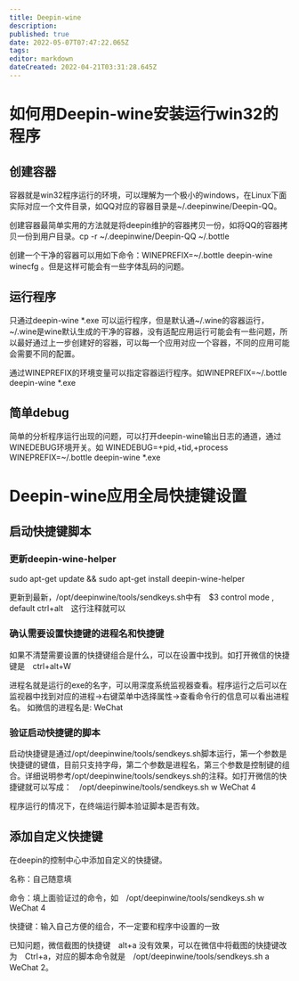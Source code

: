 ```yaml
---
title: Deepin-wine
description: 
published: true
date: 2022-05-07T07:47:22.065Z
tags: 
editor: markdown
dateCreated: 2022-04-21T03:31:28.645Z
---
```


# 如何用Deepin-wine安装运行win32的程序
## 创建容器
容器就是win32程序运行的环境，可以理解为一个极小的windows，在Linux下面实际对应一个文件目录，如QQ对应的容器目录是~/.deepinwine/Deepin-QQ。

创建容器最简单实用的方法就是将deepin维护的容器拷贝一份，如将QQ的容器拷贝一份到用户目录。cp -r ~/.deepinwine/Deepin-QQ ~/.bottle

创建一个干净的容器可以用如下命令：WINEPREFIX=~/.bottle deepin-wine winecfg 。但是这样可能会有一些字体乱码的问题。

## 运行程序
只通过deepin-wine *.exe 可以运行程序，但是默认通~/.wine的容器运行，~/.wine是wine默认生成的干净的容器，没有适配应用运行可能会有一些问题，所以最好通过上一步创建好的容器，可以每一个应用对应一个容器，不同的应用可能会需要不同的配置。

通过WINEPREFIX的环境变量可以指定容器运行程序。如WINEPREFIX=~/.bottle deepin-wine *.exe

## 简单debug
简单的分析程序运行出现的问题，可以打开deepin-wine输出日志的通道，通过WINEDEBUG环境开关。如 WINEDEBUG=+pid,+tid,+process WINEPREFIX=~/.bottle deepin-wine *.exe

# Deepin-wine应用全局快捷键设置
## 启动快捷键脚本
### 更新deepin-wine-helper
sudo apt-get update && sudo apt-get install deepin-wine-helper

更新到最新，/opt/deepinwine/tools/sendkeys.sh中有　$3 control mode , default ctrl+alt　这行注释就可以

### 确认需要设置快捷键的进程名和快捷键
如果不清楚需要设置的快捷键组合是什么，可以在设置中找到。如打开微信的快捷键是　ctrl+alt+W

进程名就是运行的exe的名字，可以用深度系统监视器查看。程序运行之后可以在监视器中找到对应的进程->右键菜单中选择属性->查看命令行的信息可以看出进程名。
如微信的进程名是:  WeChat

### 验证启动快捷键的脚本
启动快捷键是通过/opt/deepinwine/tools/sendkeys.sh脚本运行，第一个参数是快捷键的键值，目前只支持字母，第二个参数是进程名，第三个参数是控制键的组合。详细说明参考/opt/deepinwine/tools/sendkeys.sh的注释。如打开微信的快捷键就可以写成：　/opt/deepinwine/tools/sendkeys.sh w WeChat 4

程序运行的情况下，在终端运行脚本验证脚本是否有效。

## 添加自定义快捷键
在deepin的控制中心中添加自定义的快捷键。

名称：自己随意填

命令：填上面验证过的命令，如　/opt/deepinwine/tools/sendkeys.sh w WeChat 4

快捷键：输入自己方便的组合，不一定要和程序中设置的一致

已知问题，微信截图的快捷键　alt+a 没有效果，可以在微信中将截图的快捷键改为　Ctrl+a，对应的脚本命令就是　/opt/deepinwine/tools/sendkeys.sh a WeChat 2。
